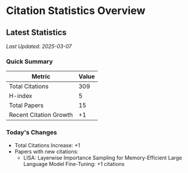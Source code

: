# Citation Statistics Overview

## Latest Statistics
*Last Updated: 2025-03-07*

### Quick Summary
| Metric | Value |
| ------ | ----- |
| Total Citations | 309 |
| H-index | 5 |
| Total Papers | 15 |
| Recent Citation Growth | +1 |

### Today's Changes
- Total Citations Increase: +1
- Papers with new citations:
  - LISA: Layerwise Importance Sampling for Memory-Efficient Large Language Model Fine-Tuning: +1 citations